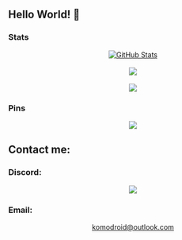 ## Hello World! 👋

### Stats
  <div align="center">
    <a href="https://github.com/GatoVuelta">
      <img align="center" src="https://github-readme-stats.vercel.app/api?username=GatoVuelta&show_icons=true&line_height=27&count_private=true&title_color=ffffff&text_color=c9cacc&icon_color=2bbc8a&bg_color=1d1f21&hide=stars&custom_title=GitHub%20Stats" alt="GitHub Stats" />
    </a>
    <br><br>  
    <a href="https://github.com/GatoVuelta">
    <img align="center" src="https://activity-graph.herokuapp.com/graph?username=GatoVuelta&bg_color=1d1f21&color=ffffff&line=2bbc8a&point=ffffff&area_color=0f172a&area=true&hide_border=true&custom_title=GitHub%20Commits%20Graph" />
    </a>
    <br><br>
    <a href="https://github.com/GatoVuelta">
      <img align="center" src="https://github-readme-stats.vercel.app/api/top-langs/?username=GatoVuelta&hide=scss,css&title_color=ffffff&text_color=c9cacc&icon_color=2bbc8a&bg_color=1d1f21&langs_count=3" />
    </a>
  </div>

### Pins
  <div align="center">
    <a href="https://github.com/GatoVuelta/FOSSBilling">
      <img align="center" src="https://github-readme-stats.vercel.app/api/pin/?username=GatoVuelta&repo=FOSSBilling&title_color=ffffff&text_color=c9cacc&icon_color=2bbc8a&bg_color=1d1f21" />
    </a>
  </div>

## Contact me:
  ### Discord:
  <div align="center">
    <a href="https://discord.com/users/1138198834003050637">
      <img align="center" src="https://lanyard.cnrad.dev/api/1138198834003050637" />
    </a>
  </div>
  
  ### Email:
  <div align="center">
    <a href="mailto:komodroid@outlook.com">
      komodroid@outlook.com
    </a>
  </div>
